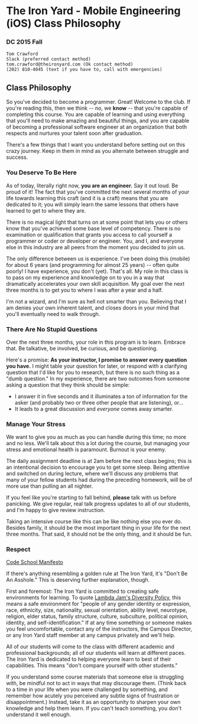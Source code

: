 # The Iron Yard - Mobile Engineering (iOS) Class Philosophy
### DC 2015 Fall

    Tom Crawford
    Slack (preferred contact method)
    tom.crawford@theironyard.com (Ok contact method)
    (202) 810-4045 (text if you have to, call with emergencies)

## Class Philosophy

So you've decided to become a programmer. Great! Welcome to the club. If you're reading this, then we think -- no, we **know** -- that you're capable of completing this course. You are capable of learning and using everything that you'll need to make amazing and beautiful things, and you are capable of becoming a professional software engineer at an organization that both respects and nurtures your talent soon after graduation.

There's a few things that I want you understand before setting out on this crazy journey. Keep in them in mind as you alternate between struggle and success.

### You Deserve To Be Here

As of today, literally right now, **you are an engineer.** Say it out loud. Be proud of it! The fact that you've committed the next several months of your life towards learning this craft (and it is a craft) means that you are dedicated to it; you will simply learn the same lessons that others have learned to get to where they are.

There is no magical light that turns on at some point that lets you or others know that you've achieved some base level of competency. There is no examination or qualification that grants you access to call yourself a programmer or coder or developer or engineer. You, and I, and everyone else in this industry are all peers from the moment you decided to join us.

The only difference between us is experience. I've been doing this (mobile) for about 6 years (and programming for almost 25 years) -- often quite poorly! I have experience, you don't (yet). That's all. My role in this class is to pass on my experience and knowledge on to you in a way that dramatically accelerates your own skill acquisition. My goal over the next three months is to get you to where I was after a year and a half. 

I'm not a wizard, and I'm sure as hell not smarter than you. Believing that I am denies your own inherent talent, and closes doors in your mind that you'll eventually need to walk through.

### There Are No Stupid Questions

Over the next three months, your role in this program is to learn. Embrace that. Be talkative, be involved, be curious, and be questioning.

Here's a promise: **As your instructor, I promise to answer every question you have.** I might table your question for later, or respond with a clarifying question that I'd like for you to research, but there is no such thing as a "dumb question." In my experience, there are two outcomes from someone asking a question that they think should be simple:

* I answer it in five seconds and it illuminates a ton of information for the asker (and probably two or three other people that are listening), or...
* It leads to a great discussion and *everyone* comes away smarter.

### Manage Your Stress

We want to give you as much as you can handle during this time; no more and no less. We'll talk about this a lot during the course, but managing your stress and emotional health is paramount. Burnout is your enemy.

The daily assignment deadline is at 2am before the next class begins; this is an intentional decision to encourage you to get some sleep. Being attentive and switched on during lecture, where we'll discuss any problems that many of your fellow students had during the preceding homework, will be of more use than pulling an all nighter.

If you feel like you're starting to fall behind, **please** talk with us before panicking. We give regular, real talk progress updates to all of our students, and I'm happy to give review instruction.

Taking an intensive course like this can be like nothing else you ever do. Besides family, it should be the most important thing in your life for the next three months. That said, it should not be the only thing, and it should be fun.

### Respect

[Code School Manifesto](http://masondesu.github.io/code-school-manifesto/)

If there's anything resembling a golden rule at The Iron Yard, it's "Don't Be An Asshole." This is deserving further explanation, though.

First and foremost: The Iron Yard is committed to creating safe environments for learning. To quote [Lambda Jam's Diversity Policy](http://www.lambdajam.com/policies.html), this means a safe environment for "people of any gender identity or expression, race, ethnicity, size, nationality, sexual orientation, ability level, neurotype, religion, elder status, family structure, culture, subculture, political opinion, identity, and self-identification." If at any time something or someone makes you feel uncomfortable, contact any of the instructors, the Campus Director, or any Iron Yard staff member at any campus privately and we'll help.

All of our students will come to the class with different academic and professional backgrounds; all of our students will learn at different paces. The Iron Yard is dedicated to helping everyone learn to best of their capabilities. This means "don't compare yourself with other students." 

If you understand some course materials that someone else is struggling with, be mindful not to act in ways that may discourage them. (Think back to a time in your life when you were challenged by something, and remember how acutely you perceived any subtle signs of frustration or disappointment.) Instead, take it as an opportunity to sharpen your own knowledge and help them learn. If you can't teach something, you don't understand it well enough.
